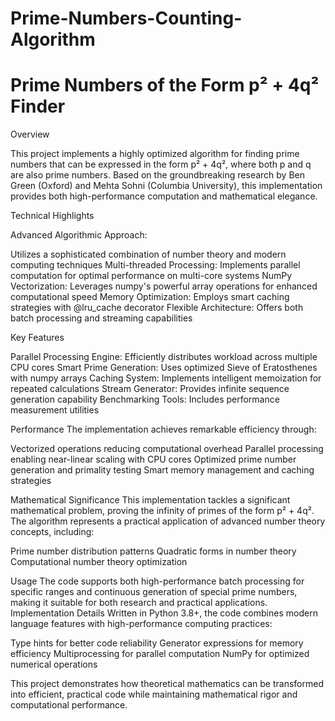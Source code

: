 # Prime-Numbers-Counting-Algorithm

# Prime Numbers of the Form p² + 4q² Finder

Overview

This project implements a highly optimized algorithm for finding prime numbers that can be expressed in the form p² + 4q², where both p and q are also prime numbers. Based on the groundbreaking research by Ben Green (Oxford) and Mehta Sohni (Columbia University), this implementation provides both high-performance computation and mathematical elegance.

Technical Highlights

Advanced Algorithmic Approach: 

Utilizes a sophisticated combination of number theory and modern computing techniques
Multi-threaded Processing: Implements parallel computation for optimal performance on multi-core systems
NumPy Vectorization: Leverages numpy's powerful array operations for enhanced computational speed
Memory Optimization: Employs smart caching strategies with @lru_cache decorator
Flexible Architecture: Offers both batch processing and streaming capabilities

Key Features

Parallel Processing Engine: Efficiently distributes workload across multiple CPU cores
Smart Prime Generation: Uses optimized Sieve of Eratosthenes with numpy arrays
Caching System: Implements intelligent memoization for repeated calculations
Stream Generator: Provides infinite sequence generation capability
Benchmarking Tools: Includes performance measurement utilities

Performance
The implementation achieves remarkable efficiency through:

Vectorized operations reducing computational overhead
Parallel processing enabling near-linear scaling with CPU cores
Optimized prime number generation and primality testing
Smart memory management and caching strategies

Mathematical Significance
This implementation tackles a significant mathematical problem, proving the infinity of primes of the form p² + 4q². The algorithm represents a practical application of advanced number theory concepts, including:

Prime number distribution patterns
Quadratic forms in number theory
Computational number theory optimization

Usage
The code supports both high-performance batch processing for specific ranges and continuous generation of special prime numbers, making it suitable for both research and practical applications.
Implementation Details
Written in Python 3.8+, the code combines modern language features with high-performance computing practices:

Type hints for better code reliability
Generator expressions for memory efficiency
Multiprocessing for parallel computation
NumPy for optimized numerical operations

This project demonstrates how theoretical mathematics can be transformed into efficient, practical code while maintaining mathematical rigor and computational performance.
